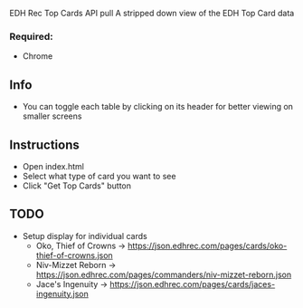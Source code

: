 EDH Rec Top Cards API pull
A stripped down view of the EDH Top Card data

### Required:
* Chrome

## Info
* You can toggle each table by clicking on its header for better viewing on smaller screens

## Instructions
* Open index.html
* Select what type of card you want to see
* Click "Get Top Cards" button

## TODO
* Setup display for individual cards
  * Oko, Thief of Crowns -> https://json.edhrec.com/pages/cards/oko-thief-of-crowns.json
  * Niv-Mizzet Reborn -> https://json.edhrec.com/pages/commanders/niv-mizzet-reborn.json
  * Jace's Ingenuity -> https://json.edhrec.com/pages/cards/jaces-ingenuity.json
